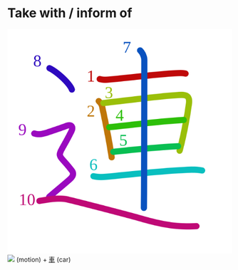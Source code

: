 # Take with / inform of
![9023](../kanji-colorize/9023.svg)
![](http://www.kanjidamage.com/assets/radsmall/moving-0e80c2bf34c8fb0abb4d80bddd87b84d2e0840852ee5f185818858a6f305b652.jpg) (motion) + [車](../../Vocabulary/車.md) (car)